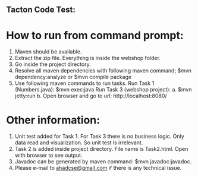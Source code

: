 
Tacton Code Test:
-----------------

# How to run from command prompt:

1. Maven should be available.
2. Extract the zip file. Everything is inside the webshop folder.
3. Go inside the project directory.
4. Resolve all maven dependencies with following maven command;
	$mvn dependency:analyze  or
	$mvn compile package 
5. Use following maven commands to run tasks.
	Run Task 1 (Numbers.java): 
		$mvn exec:java
	Run Task 3 (webshop project):
		a. $mvn jetty:run
		b. Open browser and go to url: http://localhost:8080/
	
# Other information: 
	
1. Unit test added for Task 1. For Task 3 there is no business logic. Only data read and visualization. So unit test is irrelevant.
2. Task 2 is added inside project directory. File name is Task2.html. Open with browser to see output.
3. Javadoc can be generated by maven command: $mvn javadoc:javadoc.
4. Please e-mail to ahadcse@gmail.com if there is any technical issue.
